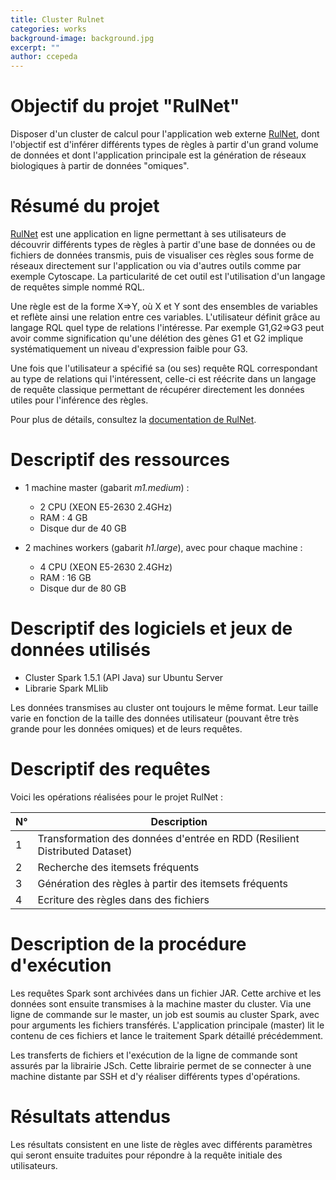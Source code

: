 ```yaml
---
title: Cluster Rulnet
categories: works
background-image: background.jpg
excerpt: ""
author: ccepeda
---
```

# Objectif du projet "RulNet"
Disposer d'un cluster de calcul pour l'application web externe [RulNet](rulnet.isima.fr), dont l'objectif est d'inférer différents types de règles à partir d'un grand volume de données et dont l'application principale est la génération de réseaux biologiques à partir de données "omiques".

# Résumé du projet
[RulNet](rulnet.isima.fr) est une application en ligne permettant à ses utilisateurs de découvrir différents types de règles à partir d'une base de données ou de fichiers de données transmis, puis de visualiser ces règles sous forme de réseaux directement sur l'application ou via d'autres outils comme par exemple Cytoscape. La particularité de cet outil est l'utilisation d'un langage de requêtes simple nommé RQL.

Une règle est de la forme X=>Y, où X et Y sont des ensembles de variables et reflète ainsi une relation entre ces variables. L'utilisateur définit grâce au langage RQL quel type de relations l'intéresse. Par exemple G1,G2=>G3 peut avoir comme signification qu'une délétion des gènes G1 et G2 implique systématiquement un niveau d'expression faible pour G3.

Une fois que l'utilisateur a spécifié sa (ou ses) requête RQL correspondant au type de relations qui l'intéressent, celle-ci est réécrite dans un langage de requête classique permettant de récupérer directement les données utiles pour l'inférence des règles.

Pour plus de détails, consultez la [documentation de RulNet](http://rulnet.isima.fr/guide.html).

# Descriptif des ressources
- 1 machine master (gabarit *m1.medium*) :
    -  2 CPU (XEON E5-2630 2.4GHz)
    -  RAM : 4 GB
    -  Disque dur de 40 GB


- 2 machines workers (gabarit *h1.large*), avec pour chaque machine :
    - 4 CPU (XEON E5-2630 2.4GHz)
    - RAM : 16 GB
    - Disque dur de 80 GB

# Descriptif des logiciels et jeux de données utilisés
- Cluster Spark 1.5.1 (API Java) sur Ubuntu Server
- Librarie Spark MLlib

Les données transmises au cluster ont toujours le même format. Leur taille varie en fonction de la taille des données utilisateur (pouvant être très grande pour les données omiques) et de leurs requêtes.

# Descriptif des requêtes
Voici les opérations réalisées pour le projet RulNet :

| N° | Description |
|-|-|
|1| Transformation des données d'entrée en RDD (Resilient Distributed Dataset) |
|2| Recherche des itemsets fréquents |
|3| Génération des règles à partir des itemsets fréquents |
|4| Ecriture des règles dans des fichiers |

# Description de la procédure d'exécution
Les requêtes Spark sont archivées dans un fichier JAR. Cette archive et les données sont ensuite transmises à la machine master du cluster. Via une ligne de commande sur le master, un job est soumis au cluster Spark, avec pour arguments les fichiers transférés. L'application principale (master) lit le contenu de ces fichiers et lance le traitement Spark détaillé précédemment.

Les transferts de fichiers et l'exécution de la ligne de commande sont assurés par la librairie JSch. Cette librairie permet de se connecter à une machine distante par SSH et d'y réaliser différents types d'opérations.

# Résultats attendus
Les résultats consistent en une liste de règles avec différents paramètres qui seront ensuite traduites pour répondre à la requête initiale des utilisateurs.
